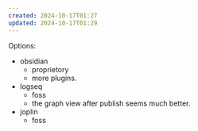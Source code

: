 ```yaml
---
created: 2024-10-17T01:27
updated: 2024-10-17T01:29
---
```

Options:
- obsidian
	- proprietory
	- more plugins.
- logseq
	- foss
	- the graph view after publish seems much better.
- joplin
	- foss